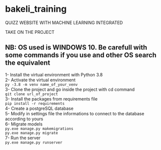 # bakeli_training
QUIZZ WEBSITE WITH MACHINE LEARNING INTEGRATED

TAKE ON THE PROJECT
## NB: OS used is WINDOWS 10. Be carefull with some commands if you use and other OS search the equivalent  
1- Install the virtual environment with Python 3.8  
2- Activate the virtual environment  
    `py -3.8 -m venv name_of_your_venv`  
3- Clone the project and go inside the project with cd command  
    `git clone url_of_project`  
3- Install the packages from requirements file  
    `pip install -r requirements`  
4- Create a postgreSQL database  
5- Modify in settings file the informations to connect to the database according to yours  
6- Migrate models  
    `py.exe manage.py makemigrations`  
    `py.exe manage.py migrate`  
7- Run the server  
    `py.exe manage.py runserver`  
  


